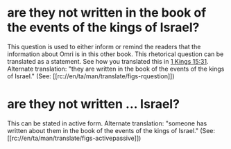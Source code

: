 # are they not written in the book of the events of the kings of Israel?

This question is used to either inform or remind the readers that the information about Omri is in this other book. This rhetorical question can be translated as a statement. See how you translated this in [1 Kings 15:31](../15/31.md). Alternate translation: "they are written in the book of the events of the kings of Israel." (See: [[rc://en/ta/man/translate/figs-rquestion]])

# are they not written ... Israel?

This can be stated in active form. Alternate translation: "someone has written about them in the book of the events of the kings of Israel." (See: [[rc://en/ta/man/translate/figs-activepassive]])


